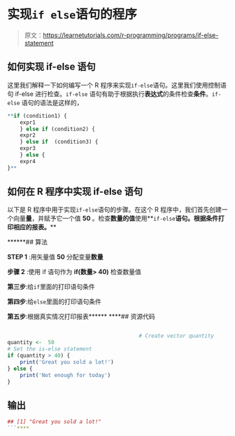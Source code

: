 # 实现`if else`语句的程序

> 原文：<https://learnetutorials.com/r-programming/programs/if-else-statement>

## 如何实现 if-else 语句

这里我们解释一下如何编写一个 R 程序来实现`if-else`语句。这里我们使用控制语句 if-else 进行检查。`if-else` 语句有助于根据执行**表达式**的条件检查**条件**。`if-else` 语句的语法是这样的，

```r
**if (condition1) { 
    expr1
    } else if (condition2) {
    expr2
    } else if  (condition3) {
    expr3
    } else {
    expr4
}** 

```

## 如何在 R 程序中实现 if-else 语句

以下是 R 程序中用于实现`if-else`语句的步骤。在这个 R 程序中，我们首先创建一个向量**量**，并赋予它一个值 **50** 。检查**数量的值**使用**`if-else`****语句。根据条件打印相应的报表。******

 ******## 算法

**STEP 1** :用矢量值 **50** 分配变量**数量**

**步骤 2** :使用 if 语句作为 **if(数量> 40)** 检查数量值

**第三步**:给`if`里面的打印语句条件

**第四步**:给`else`里面的打印语句条件

**第五步**:根据真实情况打印报表******  ****## 资源代码

```r

                                          # Create vector quantity
quantity <-  50
# Set the is-else statement
if (quantity > 40) {
    print('Great you sold a lot!')
} else {
    print('Not enough for today')  
}

```

## 输出

```r
## [1] "Great you sold a lot!"
```****